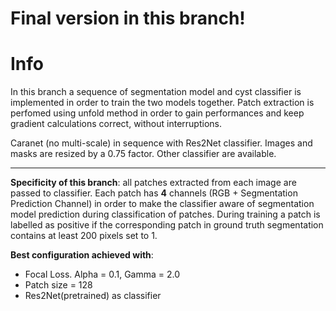 # Final version in this branch!

# Info
In this branch a sequence of segmentation model and cyst classifier is implemented in order to train the two models together.
Patch extraction is perfomed using unfold method in order to gain performances and keep gradient calculations correct, without interruptions.

Caranet (no multi-scale) in sequence with Res2Net classifier. 
Images and masks are resized by a 0.75 factor. 
Other classifier are available.


---

**Specificity of this branch**: all patches extracted from each image are passed to classifier. Each patch has **4** channels (RGB + Segmentation Prediction Channel) in order to make the classifier aware of segmentation model prediction during classification of patches. During training a patch is labelled as positive if the corresponding patch in ground truth segmentation contains at least 200 pixels set to 1.

**Best configuration achieved with**:
- Focal Loss. Alpha = 0.1, Gamma = 2.0
- Patch size = 128
- Res2Net(pretrained) as classifier

